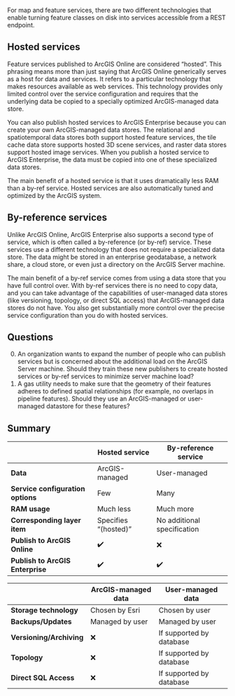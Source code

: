 For map and feature services, there are two different technologies that enable turning feature classes on disk into services accessible from a REST endpoint.

## Hosted services
Feature services published to ArcGIS Online are considered “hosted”. This phrasing means more than just saying that ArcGIS Online generically serves as a host for data and services. It refers to a particular technology that makes resources available as web services. This technology provides only limited control over the service configuration and requires that the underlying data be copied to a specially optimized ArcGIS-managed data store.

You can also publish hosted services to ArcGIS Enterprise because you can create your own ArcGIS-managed data stores. The relational and spatiotemporal data stores both support hosted feature services, the tile cache data store supports hosted 3D scene services, and raster data stores support hosted image services. When you publish a hosted service to ArcGIS Enterprise, the data must be copied into one of these specialized data stores.

The main benefit of a hosted service is that it uses dramatically less RAM than a by-ref service. Hosted services are also automatically tuned and optimized by the ArcGIS system. 

## By-reference services
Unlike ArcGIS Online, ArcGIS Enterprise also supports a second type of service, which is often called a by-reference (or by-ref) service. These services use a different technology that does not require a specialized data store. The data might be stored in an enterprise geodatabase, a network share, a cloud store, or even just a directory on the ArcGIS Server machine.

The main benefit of a by-ref service comes from using a data store that you have full control over. With by-ref services there is no need to copy data, and you can take advantage of the capabilities of user-managed data stores (like versioning, topology, or direct SQL access) that ArcGIS-managed data stores do not have. You also get substantially more control over the precise service configuration than you do with hosted services.

## Questions
0. An organization wants to expand the number of people who can publish services but is concerned about the additional load on the ArcGIS Server machine. Should they train these new publishers to create hosted services or by-ref services to minimize server machine load?
0. A gas utility needs to make sure that the geometry of their features adheres to defined spatial relationships (for example, no overlaps in pipeline features). Should they use an ArcGIS-managed or user-managed datastore for these features?

## Summary
|                                   | Hosted service       | By-reference service        |
| --------------------------------- | -------------------- | --------------------------- |
| **Data**                          | ArcGIS-managed       | User-managed                |
| **Service configuration options** | Few                  | Many                        |
| **RAM usage**                     | Much less            | Much more                   |
| **Corresponding layer item**      | Specifies “(hosted)” | No additional specification |
| **Publish to ArcGIS Online**      | ✔️                   | ❌                         |
| **Publish to ArcGIS Enterprise**  | ✔️                   | ✔️                         |

|                          | ArcGIS-managed data | User-managed data        |
| ------------------------ | ------------------- | ------------------------ |
| **Storage technology**   | Chosen by Esri	     | Chosen by user           |
| **Backups/Updates**      | Managed by user     | Managed by user          |
| **Versioning/Archiving** | ❌                  | If supported by database |
| **Topology**             | ❌                  | If supported by database |
| **Direct SQL Access**    | ❌                  | If supported by database |
